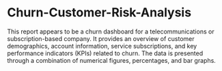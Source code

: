 # Churn-Customer-Risk-Analysis
This report appears to be a churn dashboard for a telecommunications or subscription-based company. It provides an overview of customer demographics, account information, service subscriptions, and key performance indicators (KPIs) related to churn. The data is presented through a combination of numerical figures, percentages, and bar graphs.
